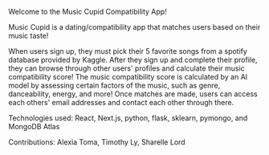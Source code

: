 Welcome to the Music Cupid Compatibility App!

Music Cupid is a dating/compatibility app that matches users based on their music taste!

When users sign up, they must pick their 5 favorite songs from a spotify database provided by Kaggle. 
After they sign up and complete their profile, they can browse through other users' profiles and calculate their music compatibility score! 
The music compatibility score is calculated by an AI model by assessing certain factors of the music, such as genre, danceability, energy, and more! 
Once matches are made, users can access each others' email addresses and contact each other through there.

Technologies used: React, Next.js, python, flask, sklearn, pymongo, and MongoDB Atlas

Contributions: Alexia Toma, Timothy Ly, Sharelle Lord
